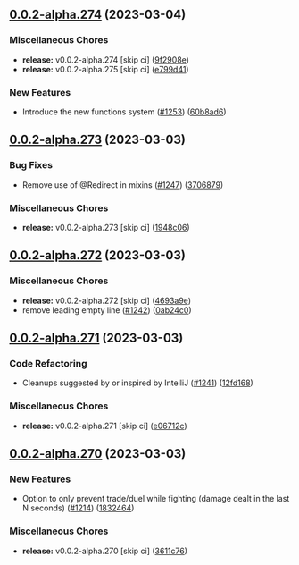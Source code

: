 ## [0.0.2-alpha.274](https://github.com/Wynntils/Artemis/compare/v0.0.2-alpha.273...v0.0.2-alpha.274) (2023-03-04)


### Miscellaneous Chores

* **release:** v0.0.2-alpha.274 [skip ci] ([9f2908e](https://github.com/Wynntils/Artemis/commit/9f2908e2005bcb88900bc5e8270dadac7ba0d51a))
* **release:** v0.0.2-alpha.275 [skip ci] ([e799d41](https://github.com/Wynntils/Artemis/commit/e799d41f9ca865a56a8db4d9d839e4fefd4fac7c))


### New Features

* Introduce the new functions system ([#1253](https://github.com/Wynntils/Artemis/issues/1253)) ([60b8ad6](https://github.com/Wynntils/Artemis/commit/60b8ad6943d91869b33a2a4e22df88e4f7d9810b))

## [0.0.2-alpha.273](https://github.com/Wynntils/Artemis/compare/v0.0.2-alpha.272...v0.0.2-alpha.273) (2023-03-03)


### Bug Fixes

* Remove use of @Redirect in mixins ([#1247](https://github.com/Wynntils/Artemis/issues/1247)) ([3706879](https://github.com/Wynntils/Artemis/commit/3706879b2f4d462bec78db3b0c91433fb4288036))


### Miscellaneous Chores

* **release:** v0.0.2-alpha.273 [skip ci] ([1948c06](https://github.com/Wynntils/Artemis/commit/1948c06e729def06a7b560310a371bfac8b7f684))

## [0.0.2-alpha.272](https://github.com/Wynntils/Artemis/compare/v0.0.2-alpha.271...v0.0.2-alpha.272) (2023-03-03)


### Miscellaneous Chores

* **release:** v0.0.2-alpha.272 [skip ci] ([4693a9e](https://github.com/Wynntils/Artemis/commit/4693a9e938b51d80ba3af63bc7a077af6cbccd57))
* remove leading empty line ([#1242](https://github.com/Wynntils/Artemis/issues/1242)) ([0ab24c0](https://github.com/Wynntils/Artemis/commit/0ab24c0bb2e1ee6537456eb1172502114561ade1))

## [0.0.2-alpha.271](https://github.com/Wynntils/Artemis/compare/v0.0.2-alpha.270...v0.0.2-alpha.271) (2023-03-03)


### Code Refactoring

* Cleanups suggested by or inspired by IntelliJ ([#1241](https://github.com/Wynntils/Artemis/issues/1241)) ([12fd168](https://github.com/Wynntils/Artemis/commit/12fd168ce2630029c84ae753abd4ac5895e3513d))


### Miscellaneous Chores

* **release:** v0.0.2-alpha.271 [skip ci] ([e06712c](https://github.com/Wynntils/Artemis/commit/e06712c38ffbba3f720f9aa39bd3c998400ad761))

## [0.0.2-alpha.270](https://github.com/Wynntils/Artemis/compare/v0.0.2-alpha.269...v0.0.2-alpha.270) (2023-03-03)


### New Features

* Option to only prevent trade/duel while fighting (damage dealt in the last N seconds) ([#1214](https://github.com/Wynntils/Artemis/issues/1214)) ([1832464](https://github.com/Wynntils/Artemis/commit/183246443dbef8ff0bcd0926953938d29241e7dd))


### Miscellaneous Chores

* **release:** v0.0.2-alpha.270 [skip ci] ([3611c76](https://github.com/Wynntils/Artemis/commit/3611c76918ce87acf20121b5f9f08b357a80ebc1))

